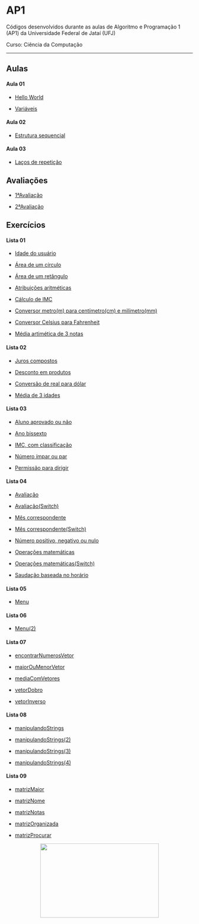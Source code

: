 # AP1
Códigos desenvolvidos durante as aulas de Algoritmo e Programação 1 (AP1) da Universidade Federal de Jataí (UFJ)

Curso: Ciência da Computação

-----------------------------------------------------------------------------------------------------------------
## Aulas

   #### Aula 01

   - [Hello World](https://github.com/Schneiderss/AP1/blob/main/Materiais/Aula01/hello_world.c)

   - [Variáveis](https://github.com/Schneiderss/AP1/blob/main/Materiais/Aula01/variáveis.c)

   #### Aula 02
   
   - [Estrutura sequencial](https://github.com/Schneiderss/AP1/blob/main/Materiais/Aula02/estrutura%20sequencial.c)

   #### Aula 03

   - [Laços de repetição](https://github.com/Schneiderss/AP1/blob/main/Materiais/Aula03/lacos.c)

## Avaliações

- [1ªAvaliação](https://github.com/Schneiderss/AP1/blob/main/Materiais/1ªAvaliação/calculoDesconto.c)

- [2ªAvaliação]()

## Exercícios

   #### Lista 01
  
   - [Idade do usuário](https://github.com/Schneiderss/AP1/blob/main/Materiais/Lista01/)

   - [Área de um círculo](https://github.com/Schneiderss/AP1/blob/main/Materiais/Lista01)

   - [Área de um retângulo](https://github.com/Schneiderss/AP1/blob/main/Materiais/Lista01)

   - [Atribuições aritméticas](https://github.com/Schneiderss/AP1/blob/main/Materiais/Lista01)

   - [Cálculo de IMC](https://github.com/Schneiderss/AP1/blob/main/Materiais/Lista01)

   - [Conversor metro(m) para centímetro(cm) e milímetro(mm)](https://github.com/Schneiderss/AP1/blob/main/Materiais/Lista01)

   - [Conversor Celsius para Fahrenheit](https://github.com/Schneiderss/AP1/blob/main/Materiais/Lista01)

   - [Média artimética de 3 notas](https://github.com/Schneiderss/AP1/blob/main/Materiais/Lista01)

   #### Lista 02
  
   - [Juros compostos](https://github.com/Schneiderss/AP1/blob/main/Materiais/Aula01)

   - [Desconto em produtos](https://github.com/Schneiderss/AP1/blob/main/Materiais/Aula01)

   - [Conversão de real para dólar](https://github.com/Schneiderss/AP1/blob/main/Materiais/Aula01)

   - [Média de 3 idades](https://github.com/Schneiderss/AP1/blob/main/Materiais/Aula01)

   #### Lista 03

   - [Aluno aprovado ou não](https://github.com/Schneiderss/AP1/blob/main/Materiais/Aula01)

   - [Ano bissexto](https://github.com/Schneiderss/AP1/blob/main/Materiais/Aula01)

   - [IMC, com classificação](https://github.com/Schneiderss/AP1/blob/main/Materiais/Aula01)

   - [Número ímpar ou par](https://github.com/Schneiderss/AP1/blob/main/Materiais/Aula01)

   - [Permissão para dirigir](https://github.com/Schneiderss/AP1/blob/main/Materiais/Aula01)

   #### Lista 04

   - [Avaliação](https://github.com/Schneiderss/AP1/blob/main/Materiais/Aula01)

   - [Avaliação(Switch)](https://github.com/Schneiderss/AP1/blob/main/Materiais/Aula01)

   - [Mês correspondente](https://github.com/Schneiderss/AP1/blob/main/Materiais/Aula01)

   - [Mês correspondente(Switch)](https://github.com/Schneiderss/AP1/blob/main/Materiais/Aula01)

   - [Número positivo, negativo ou nulo](https://github.com/Schneiderss/AP1/blob/main/Materiais/Aula01)

   - [Operações matemáticas](https://github.com/Schneiderss/AP1/blob/main/Materiais/Aula01)

   - [Operações matemáticas(Switch)](https://github.com/Schneiderss/AP1/blob/main/Materiais/Aula01)

   - [Saudação baseada no horário](https://github.com/Schneiderss/AP1/blob/main/Materiais/Aula01)

   
   #### Lista 05

   - [Menu](https://github.com/Schneiderss/AP1/blob/main/Materiais/Aula01)

   #### Lista 06

   - [Menu(2)](https://github.com/Schneiderss/AP1/blob/main/Materiais/Aula01)

   #### Lista 07

   - [encontrarNumerosVetor](https://github.com/Schneiderss/AP1/blob/main/Materiais/Aula01)

   - [maiorOuMenorVetor](https://github.com/Schneiderss/AP1/blob/main/Materiais/Aula01)

   - [mediaComVetores](https://github.com/Schneiderss/AP1/blob/main/Materiais/Aula01)

   - [vetorDobro](https://github.com/Schneiderss/AP1/blob/main/Materiais/Aula01)

   - [vetorInverso](https://github.com/Schneiderss/AP1/blob/main/Materiais/Aula01)

   #### Lista 08

   - [manipulandoStrings](https://github.com/Schneiderss/AP1/blob/main/Materiais/Aula01)

   - [manipulandoStrings(2)](https://github.com/Schneiderss/AP1/blob/main/Materiais/Aula01)

   - [manipulandoStrings(3)](https://github.com/Schneiderss/AP1/blob/main/Materiais/Aula01)

   - [manipulandoStrings(4)](https://github.com/Schneiderss/AP1/blob/main/Materiais/Aula01)


   #### Lista 09

   - [matrizMaior](https://github.com/Schneiderss/AP1/blob/main/Materiais/Aula01)

   - [matrizNome](https://github.com/Schneiderss/AP1/blob/main/Materiais/Aula01)

   - [matrizNotas](https://github.com/Schneiderss/AP1/blob/main/Materiais/Aula01)

   - [matrizOrganizada](https://github.com/Schneiderss/AP1/blob/main/Materiais/Aula01)

   - [matrizProcurar](https://github.com/Schneiderss/AP1/blob/main/Materiais/Aula01)

<div align="center">
  <a>
    <img height="200" width="320" src="https://i.giphy.com/media/v1.Y2lkPTc5MGI3NjExd2gwYmNmOGV6MnExb3E2YmtsbzJlMmN1MzNuN28zcDY1NWEyZDVvciZlcD12MV9pbnRlcm5hbF9naWZfYnlfaWQmY3Q9Zw/4EiGNSTfy4WC4/giphy.gif">
  </a>
</div>
